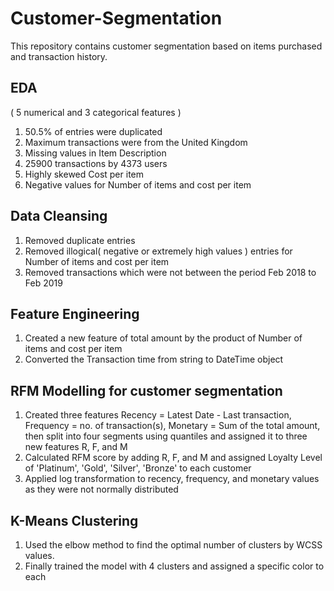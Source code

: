 # Customer-Segmentation
This repository contains customer segmentation based on items purchased and transaction history.


## EDA
( 5 numerical and 3 categorical features )
1. 50.5% of entries were duplicated
2. Maximum transactions were from the United Kingdom
3. Missing values in Item Description
4. 25900 transactions by 4373 users
5. Highly skewed Cost per item
6. Negative values for Number of items and cost per item

## Data Cleansing
1. Removed duplicate entries
2. Removed illogical( negative or extremely high values ) entries for Number of items and cost  per item
3. Removed transactions which were not between the period Feb 2018 to Feb 2019

## Feature Engineering
1. Created a new feature of total amount by the product of Number of items and cost per item
2. Converted the Transaction time from string to DateTime object

## RFM Modelling for customer segmentation
1. Created three features Recency = Latest Date - Last transaction, Frequency = no. of transaction(s), Monetary = Sum of the total amount, then split into four segments using quantiles and assigned it to three new features R, F, and M
2. Calculated RFM score by adding R, F, and M and assigned Loyalty Level of 'Platinum', 'Gold', 'Silver', 'Bronze' to each customer
3. Applied log transformation to recency, frequency, and monetary values as they were not normally distributed

## K-Means Clustering
1. Used the elbow method to find the optimal number of clusters by WCSS values.
2. Finally trained the model with 4 clusters and assigned a specific color to each
